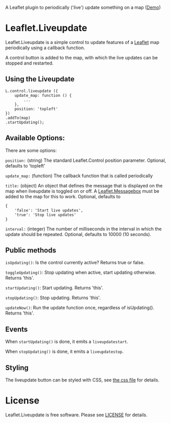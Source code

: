 A Leaflet plugin to periodically ('live') update something on a map
([Demo](https://www.grendelman.net/leaflet/))

# Leaflet.Liveupdate

Leaflet.Liveupdate is a simple control to update features of a
[Leaflet](http://leafletjs.com/) map periodically using a callback function.

A control button is added to the map, with which the live updates can
be stopped and restarted.

## Using the Liveupdate

    L.control.liveupdate ({
        update_map: function () {
            ...
        },
        position: 'topleft'
    })
    .addTo(map)
    .startUpdating();

## Available Options:

There are some options:

`position:` (string) The standard Leaflet.Control position parameter. Optional, defaults to 'topleft'

`update_map:` (function) The callback function that is called periodically

`title:` (object) An object that defines the message that is displayed on the map when liveupdate is
toggled on or off. A [Leaflet.Messagebox](https://github.com/tinuzz/leaflet-messagebox)
must be added to the map for this to work. Optional, defaults to

    {
        'false': 'Start live updates',
        'true': 'Stop live updates'
    }

`interval:` (integer) The number of milliseconds in the interval in which the
update should be repeated. Optional, defaults to 10000 (10 seconds).

## Public methods

`isUpdating()`: Is the control currently active? Returns true or false.

`toggleUpdating()`: Stop updating when active, start updating otherwise. Returns 'this'.

`startUpdating()`: Start updating. Returns 'this'.

`stopUpdating()`: Stop updating. Returns 'this'.

`updateNow()`: Run the update function once, regardless of isUpdating().  Returns 'this'.

## Events

When `startUpdating()` is done, it emits a `liveupdatestart`.

When `stopUpdating()` is done, it emits a `liveupdatestop`.

## Styling ##

The liveupdate button can be styled with CSS, see [the css file](leaflet-liveupdate.css) for details.

# License

Leaflet.Liveupdate is free software. Please see [LICENSE](LICENSE) for details.
